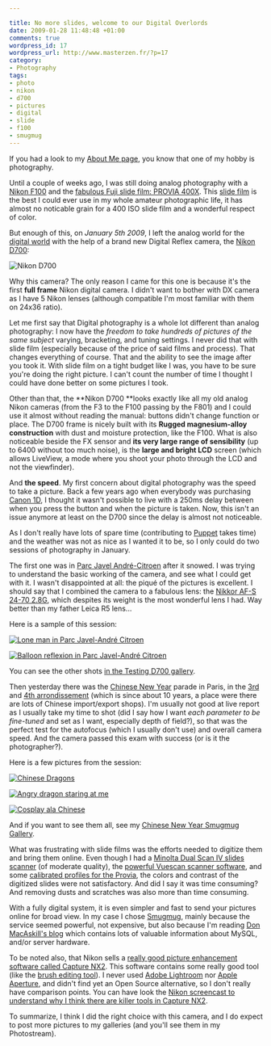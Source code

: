 ```yaml
--- 

title: No more slides, welcome to our Digital Overlords
date: 2009-01-28 11:48:48 +01:00
comments: true
wordpress_id: 17
wordpress_url: http://www.masterzen.fr/?p=17
category: 
- Photography
tags: 
- photo
- nikon
- d700
- pictures
- digital
- slide
- f100
- smugmug
---
```


If you had a look to my [About Me page](http://www.masterzen.fr/about/), you know that one of my hobby is photography.

Until a couple of weeks ago, I was still doing analog photography with a [Nikon F100](http://en.wikipedia.org/wiki/Nikon_F100) and the [fabulous Fuji slide film: PROVIA 400X](http://www.fujifilm.com/products/professional_films/color_reversalfilms/provia_400x/index.html). This [slide film](http://en.wikipedia.org/wiki/Transparency_(photography)) is the best I could ever use in my whole amateur photographic life, it has almost no noticable grain for a 400 ISO slide film and a wonderful respect of color.

But enough of this, on _January 5th 2009_, I left the analog world for the [digital world](http://en.wikipedia.org/wiki/Digital_photography) with the help of a brand new Digital Reflex camera, the [Nikon D700](http://www.nikonusa.com/Find-Your-Nikon/Product/Digital-SLR/25444/D700.html):

![Nikon D700](http://www.nikonusa.com/Assets/Digital-SLR/25444-Nikon-D700/Views/25444_D700_front.jpg)

Why this camera? The only reason I came for this one is because it's the first **full frame** Nikon digital camera. I didn't want to bother with DX camera as I have 5 Nikon lenses (although compatible I'm most familiar with them on 24x36 ratio).

Let me first say that Digital photography is a whole lot different than analog photography: I now have the _freedom to take hundreds of pictures of the same subject_ varying, bracketing, and tuning settings. I never did that with slide film (especially because of the price of said films and process). That changes everything of course. That and the ability to see the image after you took it. With slide film on a tight budget like I was, you have to be sure you're doing the right picture. I can't count the number of time I thought I could have done better on some pictures I took.

Other than that, the **Nikon D700 **looks exactly like all my old analog Nikon cameras (from the F3 to the F100 passing by the F801)  and I could use it almost without  reading the manual: buttons didn't change function or place. The D700 frame is nicely built with its **Rugged magnesium-alloy construction** with dust and moisture protection, like the F100. What is also noticeable beside the FX sensor and **its very large range of sensibility** (up to 6400 without too much noise), is the **large and bright LCD** screen (which allows LiveView, a mode where you shoot your photo through the LCD and not the viewfinder).

And **the speed**. My first concern about digital photography was the speed to take a picture. Back a few years ago when everybody was purchasing [Canon 1D](http://en.wikipedia.org/wiki/EOS_1D), I thought it wasn't possible to live with a 250ms delay between when you press the button and when the picture is taken. Now, this isn't an issue anymore at least on the D700 since the delay is almost not noticeable.

As I don't really have lots of spare time (contributing to [Puppet](http://reductivelabs.com/projects/puppet/) takes time) and the weather was not as nice as I wanted it to be, so I only could do two sessions of photography in January.

The first one was in [Parc Javel André-Citroen](http://en.wikipedia.org/wiki/Javel_-_Andr%C3%A9_Citro%C3%ABn_(Paris_M%C3%A9tro)) after it snowed. I was trying to understand the basic working of the camera, and see what I could get with it. I wasn't disappointed at all: the piqué of the pictures is excellent. I should say that I combined the camera to a fabulous lens: the [Nikkor AF-S 24-70 2.8G](http://www.nikonusa.com/Find-Your-Nikon/Product/Camera-Lenses/2164/AF-S-NIKKOR-24-70-f/2.8G-ED.html), which despites its weight is the most wonderful lens I had. Way better than my father Leica R5 lens...

Here is a sample of this session:

[![Lone man in Parc Javel-André Citroen](http://masterzen.smugmug.com/photos/452286665_iDKHc-S.jpg)](http://masterzen.smugmug.com/gallery/7059511_qQLx3/1/#452286665_iDKHc-A-LB)

[![Balloon reflexion in Parc Javel-André Citroen](http://masterzen.smugmug.com/photos/452289435_VsaMv-S.jpg)](http://masterzen.smugmug.com/gallery/7059511_qQLx3/1/#452289435_VsaMv-A-LB)

You can see the other shots [in the Testing D700 gallery](http://masterzen.smugmug.com/gallery/7059511_qQLx3#452286127_kUujC).

Then yesterday there was the [Chinese New Year](http://en.wikipedia.org/wiki/Chinese_New_Year) parade in Paris, in the [3rd](http://en.wikipedia.org/wiki/IIIe_arrondissement) and [4th arrondissement](http://en.wikipedia.org/wiki/IVe_arrondissement) (which is since about 10 years, a place were there are lots of Chinese import/export shops). I'm usually not good at live report as I usually take my time to shot (did I say how I want _each parameter to be fine-tuned_ and set as I want, especially depth of field?), so that was the perfect test for the autofocus (which I usually don't use) and overall camera speed. And the camera passed this exam with success (or is it the photographer?).

Here is a few pictures from the session:

[![Chinese Dragons](http://masterzen.smugmug.com/photos/464990103_HBKQf-S.jpg)](http://masterzen.smugmug.com/gallery/7236639_uG5jL/1/#464990103_HBKQf-A-LB)

[![Angry dragon staring at me](http://masterzen.smugmug.com/photos/464994312_FinjL-S.jpg)](http://masterzen.smugmug.com/gallery/7236639_uG5jL/1/#464994312_FinjL-A-LB)

[![Cosplay ala Chinese](http://masterzen.smugmug.com/photos/465002165_KDMaT-S.jpg)](http://masterzen.smugmug.com/gallery/7236639_uG5jL/1/#465002165_KDMaT-A-LB)

And if you want to see them all, see my [Chinese New Year Smugmug Gallery](http://masterzen.smugmug.com/gallery/7236639_uG5jL#P-1-16).

What was frustrating with slide films was the efforts needed to digitize them and bring them online. Even though I had a [Minolta Dual Scan IV slides scanner](http://ca.konicaminolta.com/products/consumer/digital_camera/dimage/dimagescan-dual4/index.html) (of moderate quality), the [powerful Vuescan scanner software](http://www.hamrick.com/), and some [calibrated profiles for the Provia](http://www.targets.coloraid.de/), the colors and contrast of the digitized slides were not satisfactory. And did I say it was time consuming? And removing dusts and scratches was also more than time consuming.

With a fully digital system, it is even simpler and fast to send your pictures online for broad view. In my case I chose [Smugmug](http://www.smugmug.com/), mainly because the service seemed powerful, not expensive, but also because I'm reading [Don MacAskill's blog](http://blogs.smugmug.com/don/) which contains lots of valuable information about MySQL, and/or server hardware.

To be noted also, that Nikon sells a [really good picture enhancement software called Capture NX2](http://www.capturenx.com/en/index.html "Capture NX2"). This software contains some really good tool (like the [brush editing tool](http://www.capturenx.com/en/powerful_correction/auto_retouch/index.html)). I never used [Adobe Lightroom](http://www.adobe.com/products/photoshoplightroom/) nor [Apple Aperture](http://www.apple.com/aperture/), and didn't find yet an Open Source alternative, so I don't really have comparison points. You can have look the [Nikon screencast to understand why I think there are killer tools in Capture NX2](http://www.capturenx.com/en/lessons/lessons/index.html).

To summarize, I think I did the right choice with this camera, and I do expect to post more pictures to my galleries (and you'll see them in my Photostream).
